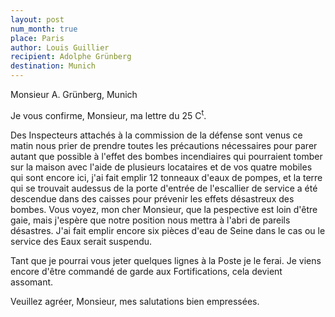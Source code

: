 ```yaml
---
layout: post
num_month: true
place: Paris
author: Louis Guillier
recipient: Adolphe Grünberg
destination: Munich
---
```


Monsieur A. Grünberg, Munich


Je vous confirme, Monsieur, ma lettre du 25 C<sup>t</sup>.

Des Inspecteurs attachés à la commission de la défense sont venus ce matin nous
prier de prendre toutes les précautions nécessaires pour parer autant que
possible à l'effet des bombes incendiaires qui pourraient tomber sur la maison
avec l'aide de plusieurs locataires et de vos quatre mobiles qui sont encore
ici, j'ai fait emplir 12 tonneaux d'eaux de pompes, et la terre qui se trouvait
audessus de la porte d'entrée de l'escallier de service a été descendue dans
des caisses pour prévenir les effets désastreux des bombes. Vous voyez, mon
cher Monsieur, que la pespective est loin d'être gaie, mais j'espère que notre
position nous mettra à l'abri de pareils désastres. J'ai fait emplir encore six
pièces d'eau de Seine dans le cas ou le service des Eaux serait suspendu.

Tant que je pourrai vous jeter quelques lignes à la Poste je le ferai. Je viens
encore d'être commandé de garde aux Fortifications, cela devient assomant.

Veuillez agréer, Monsieur, mes salutations bien empressées.
